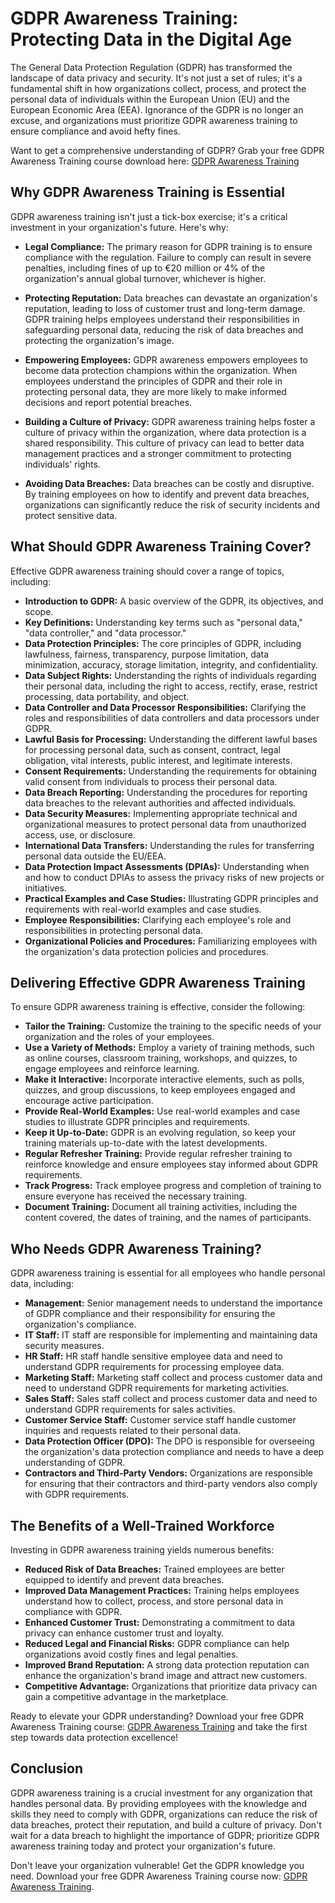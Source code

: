 # GDPR Awareness Training: Protecting Data in the Digital Age

The General Data Protection Regulation (GDPR) has transformed the landscape of data privacy and security. It's not just a set of rules; it's a fundamental shift in how organizations collect, process, and protect the personal data of individuals within the European Union (EU) and the European Economic Area (EEA). Ignorance of the GDPR is no longer an excuse, and organizations must prioritize GDPR awareness training to ensure compliance and avoid hefty fines.

Want to get a comprehensive understanding of GDPR? Grab your free GDPR Awareness Training course download here: [GDPR Awareness Training](https://udemywork.com/gdpr-awareness-training)

## Why GDPR Awareness Training is Essential

GDPR awareness training isn't just a tick-box exercise; it's a critical investment in your organization's future. Here's why:

*   **Legal Compliance:** The primary reason for GDPR training is to ensure compliance with the regulation. Failure to comply can result in severe penalties, including fines of up to €20 million or 4% of the organization's annual global turnover, whichever is higher.

*   **Protecting Reputation:** Data breaches can devastate an organization's reputation, leading to loss of customer trust and long-term damage. GDPR training helps employees understand their responsibilities in safeguarding personal data, reducing the risk of data breaches and protecting the organization's image.

*   **Empowering Employees:** GDPR awareness empowers employees to become data protection champions within the organization. When employees understand the principles of GDPR and their role in protecting personal data, they are more likely to make informed decisions and report potential breaches.

*   **Building a Culture of Privacy:** GDPR awareness training helps foster a culture of privacy within the organization, where data protection is a shared responsibility. This culture of privacy can lead to better data management practices and a stronger commitment to protecting individuals' rights.

*   **Avoiding Data Breaches:** Data breaches can be costly and disruptive. By training employees on how to identify and prevent data breaches, organizations can significantly reduce the risk of security incidents and protect sensitive data.

## What Should GDPR Awareness Training Cover?

Effective GDPR awareness training should cover a range of topics, including:

*   **Introduction to GDPR:** A basic overview of the GDPR, its objectives, and scope.
*   **Key Definitions:** Understanding key terms such as "personal data," "data controller," and "data processor."
*   **Data Protection Principles:** The core principles of GDPR, including lawfulness, fairness, transparency, purpose limitation, data minimization, accuracy, storage limitation, integrity, and confidentiality.
*   **Data Subject Rights:** Understanding the rights of individuals regarding their personal data, including the right to access, rectify, erase, restrict processing, data portability, and object.
*   **Data Controller and Data Processor Responsibilities:** Clarifying the roles and responsibilities of data controllers and data processors under GDPR.
*   **Lawful Basis for Processing:** Understanding the different lawful bases for processing personal data, such as consent, contract, legal obligation, vital interests, public interest, and legitimate interests.
*   **Consent Requirements:** Understanding the requirements for obtaining valid consent from individuals to process their personal data.
*   **Data Breach Reporting:** Understanding the procedures for reporting data breaches to the relevant authorities and affected individuals.
*   **Data Security Measures:** Implementing appropriate technical and organizational measures to protect personal data from unauthorized access, use, or disclosure.
*   **International Data Transfers:** Understanding the rules for transferring personal data outside the EU/EEA.
*   **Data Protection Impact Assessments (DPIAs):** Understanding when and how to conduct DPIAs to assess the privacy risks of new projects or initiatives.
*   **Practical Examples and Case Studies:** Illustrating GDPR principles and requirements with real-world examples and case studies.
*   **Employee Responsibilities:** Clarifying each employee's role and responsibilities in protecting personal data.
*   **Organizational Policies and Procedures:** Familiarizing employees with the organization's data protection policies and procedures.

## Delivering Effective GDPR Awareness Training

To ensure GDPR awareness training is effective, consider the following:

*   **Tailor the Training:** Customize the training to the specific needs of your organization and the roles of your employees.
*   **Use a Variety of Methods:** Employ a variety of training methods, such as online courses, classroom training, workshops, and quizzes, to engage employees and reinforce learning.
*   **Make it Interactive:** Incorporate interactive elements, such as polls, quizzes, and group discussions, to keep employees engaged and encourage active participation.
*   **Provide Real-World Examples:** Use real-world examples and case studies to illustrate GDPR principles and requirements.
*   **Keep it Up-to-Date:** GDPR is an evolving regulation, so keep your training materials up-to-date with the latest developments.
*   **Regular Refresher Training:** Provide regular refresher training to reinforce knowledge and ensure employees stay informed about GDPR requirements.
*   **Track Progress:** Track employee progress and completion of training to ensure everyone has received the necessary training.
*   **Document Training:** Document all training activities, including the content covered, the dates of training, and the names of participants.

## Who Needs GDPR Awareness Training?

GDPR awareness training is essential for all employees who handle personal data, including:

*   **Management:** Senior management needs to understand the importance of GDPR compliance and their responsibility for ensuring the organization's compliance.
*   **IT Staff:** IT staff are responsible for implementing and maintaining data security measures.
*   **HR Staff:** HR staff handle sensitive employee data and need to understand GDPR requirements for processing employee data.
*   **Marketing Staff:** Marketing staff collect and process customer data and need to understand GDPR requirements for marketing activities.
*   **Sales Staff:** Sales staff collect and process customer data and need to understand GDPR requirements for sales activities.
*   **Customer Service Staff:** Customer service staff handle customer inquiries and requests related to their personal data.
*   **Data Protection Officer (DPO):** The DPO is responsible for overseeing the organization's data protection compliance and needs to have a deep understanding of GDPR.
*   **Contractors and Third-Party Vendors:** Organizations are responsible for ensuring that their contractors and third-party vendors also comply with GDPR requirements.

## The Benefits of a Well-Trained Workforce

Investing in GDPR awareness training yields numerous benefits:

*   **Reduced Risk of Data Breaches:** Trained employees are better equipped to identify and prevent data breaches.
*   **Improved Data Management Practices:** Training helps employees understand how to collect, process, and store personal data in compliance with GDPR.
*   **Enhanced Customer Trust:** Demonstrating a commitment to data privacy can enhance customer trust and loyalty.
*   **Reduced Legal and Financial Risks:** GDPR compliance can help organizations avoid costly fines and legal penalties.
*   **Improved Brand Reputation:** A strong data protection reputation can enhance the organization's brand image and attract new customers.
*   **Competitive Advantage:** Organizations that prioritize data privacy can gain a competitive advantage in the marketplace.

Ready to elevate your GDPR understanding? Download your free GDPR Awareness Training course: [GDPR Awareness Training](https://udemywork.com/gdpr-awareness-training) and take the first step towards data protection excellence!

## Conclusion

GDPR awareness training is a crucial investment for any organization that handles personal data. By providing employees with the knowledge and skills they need to comply with GDPR, organizations can reduce the risk of data breaches, protect their reputation, and build a culture of privacy. Don't wait for a data breach to highlight the importance of GDPR; prioritize GDPR awareness training today and protect your organization's future.

Don't leave your organization vulnerable! Get the GDPR knowledge you need. Download your free GDPR Awareness Training course now: [GDPR Awareness Training](https://udemywork.com/gdpr-awareness-training).

